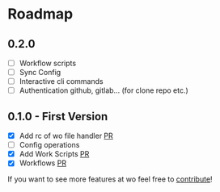 # Roadmap

## 0.2.0
- [ ] Workflow scripts
- [ ] Sync Config
- [ ] Interactive cli commands
- [ ] Authentication github, gitlab... (for clone repo etc.)

## 0.1.0 - First Version
- [x] Add rc of wo file handler [PR](https://github.com/ali-furkan/wo/pull/1)
- [ ] Config operations
- [x] Add Work Scripts [PR](https://github.com/ali-furkan/wo/pull/2)
- [x] Workflows [PR](https://github.com/ali-furkan/wo/pull/6)

If you want to see more features at wo feel free to [contribute](#Contributing)!
